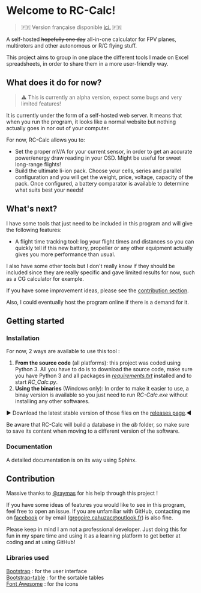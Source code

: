 # Welcome to RC-Calc!

>:fr: Version française disponible [ici.](README.fr.md) :fr:

A self-hosted ~~hopefully one day~~ all-in-one calculator for FPV planes, multirotors and other autonomous or R/C flying stuff.

This project aims to group in one place the different tools I made on Excel spreadsheets, in order to share them in a more user-friendly way.

## What does it do for now?
> :warning: This is currently an alpha version, expect some bugs and very limited features!

It is currently under the form of a self-hosted web server. It means that when you run the program, it looks like a normal website but nothing actually goes in nor out of your computer.

For now, RC-Calc allows you to:
- Set the proper mV/A for your current sensor, in order to get an accurate power/energy draw reading in your OSD. Might be useful for sweet long-range flights!
- Build the ultimate li-ion pack. Choose your cells, series and parallel configuration and you will get the weight, price, voltage, capacity of the pack. Once configured, a battery comparator is available to determine what suits best your needs!

## What's next?
I have some tools that just need to be included in this program and will give the following features:
- A flight time tracking tool: log your flight times and distances so you can quickly tell if this new battery, propeller or any other equipment actually gives you more performance than usual.

I also have some other tools but I don't really know if they should be included since they are really specific and gave limited results for now, such as a CG calculator for example.

If you have some improvement ideas, please see the [contribution section](#Contribution).

Also, I could eventually host the program online if there is a demand for it.

## Getting started

### Installation

For now, 2 ways are available to use this tool :

1. **From the source code** (all platforms): this project was coded using Python 3. All you have to do is to download the source code, make sure you have Python 3 and all packages in *[requirements.txt](requirements.txt)* installed and to start *RC_Calc.py*.
1. **Using the binaries** (Windows only): In order to make it easier to use, a binay version is available so you just need to run *RC-Calc.exe* without installing any other softwares.

:arrow_forward: Download the latest stable version of those files on the [releases page](https://github.com/Gregczc/RC-Calc/releases).:arrow_backward:

Be aware that RC-Calc will build a database in the *db* folder, so make sure to save its content when moving to a different version of the software.

### Documentation

A detailed documentation is on its way using Sphinx.

## Contribution

Massive thanks to [@raymas](https://github.com/raymas) for his help through this project !

If you have some ideas of features you would like to see in this program, feel free to open an issue. If you are unfamiliar with GitHub, contacting me on [facebook](https://www.facebook.com/gregoire.cahuzac/) or by email (gregoire.cahuzac@outlook.fr) is also fine.

Please keep in mind I am not a professional developer. Just doing this for fun in my spare time and using it as a learning platform to get better at coding and at using GitHub!

### Libraries used

[Bootstrap](https://getboostrap.com) : for the user interface  
[Bootstrap-table](https://bootstrap-table.com) : for the sortable tables  
[Font Awesome](https://fontawesome.com) : for the icons